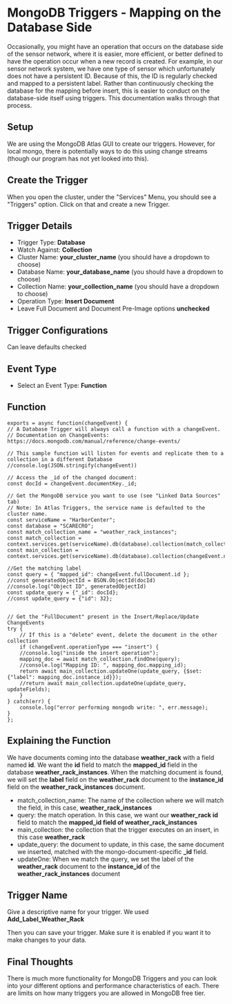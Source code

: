 # MongoDB Triggers - Mapping on the Database Side 
Occasionally, you might have an operation that occurs on the database side of the sensor network, where it is easier, more efficient, or better defined to have the operation occur when a new record is created. For example, in our sensor network system, we have one type of sensor which unfortunately does not have a persistent ID. Because of this, the ID is regularly checked and mapped to a persistent label. Rather than continuously checking the database for the mapping before insert, this is easier to conduct on the database-side itself using triggers. This documentation walks through that process. 

## Setup 
We are using the MongoDB Atlas GUI to create our triggers. However, for local mongo, there is potentially ways to do this using change streams (though our program has not yet looked into this). 

## Create the Trigger
When you open the cluster, under the "Services" Menu, you should see a "Triggers" option. Click on that and create a new Trigger. 

## Trigger Details

- Trigger Type: **Database**
- Watch Against: **Collection**
- Cluster Name: **your_cluster_name** (you should have a dropdown to choose)
- Database Name: **your_database_name** (you should have a dropdown to choose)
- Collection Name: **your_collection_name** (you should have a dropdown to choose)
- Operation Type: **Insert Document**
- Leave Full Document and Document Pre-Image options **unchecked** 

## Trigger Configurations
Can leave defaults checked 

## Event Type
- Select an Event Type: **Function** 

## Function 


    exports = async function(changeEvent) {
    // A Database Trigger will always call a function with a changeEvent.
    // Documentation on ChangeEvents: https://docs.mongodb.com/manual/reference/change-events/

    // This sample function will listen for events and replicate them to a collection in a different Database
    //console.log(JSON.stringify(changeEvent))

    // Access the _id of the changed document:
    const docId = changeEvent.documentKey._id;

    // Get the MongoDB service you want to use (see "Linked Data Sources" tab)
    // Note: In Atlas Triggers, the service name is defaulted to the cluster name.
    const serviceName = "HarborCenter";
    const database = "SCARECRO";
    const match_collection_name = "weather_rack_instances";
    const match_collection = context.services.get(serviceName).db(database).collection(match_collection_name);
    const main_collection = context.services.get(serviceName).db(database).collection(changeEvent.ns.coll);

    //Get the matching label 
    const query = { "mapped_id": changeEvent.fullDocument.id };
    //const generatedObjectId = BSON.ObjectId(docId)
    //console.log("Object ID", generatedObjectId)
    const update_query = {"_id": docId};
    //const update_query = {"id": 32};


    // Get the "FullDocument" present in the Insert/Replace/Update ChangeEvents
    try {
        // If this is a "delete" event, delete the document in the other collection
        if (changeEvent.operationType === "insert") {
        //console.log("inside the insert operation");
        mapping_doc = await match_collection.findOne(query);
        //console.log("Mapping ID: ", mapping_doc.mapping_id);
        return await main_collection.updateOne(update_query, {$set: {"label": mapping_doc.instance_id}});
        //return await main_collection.updateOne(update_query, updateFields);
        }
    } catch(err) {
        console.log("error performing mongodb write: ", err.message);
    }
    };


## Explaining the Function 
We have documents coming into the database **weather_rack** with a field named **id**. We want the **id** field to match the **mapped_id** field in the database **weather_rack_instances**. When the matching document is found, we will set the **label** field on the **weather_rack** document to the **instance_id** field on the **weather_rack_instances** document. 

- match_collection_name: The name of the collection where we will match the field, in this case, **weather_rack_instances**
- query: the match operation. In this case, we want our **weather_rack id** field to match the **mapped_id field of weather_rack_instances**
- main_collection: the collection that the trigger executes on an insert, in this case **weather_rack**
- update_query: the document to update, in this case, the same document we inserted, matched with the mongo-document-specific **_id** field. 
- updateOne: When we match the query, we set the label of the **weather_rack** document to the **instance_id** of the **weather_rack_instances** document 


## Trigger Name
Give a descriptive name for your trigger. We used **Add_Label_Weather_Rack**

Then you can save your trigger. Make sure it is enabled if you want it to make changes to your data. 

## Final Thoughts
There is much more functionality for MongoDB Triggers and you can look into your different options and performance characteristics of each. There are limits on how many triggers you are allowed in MongoDB free tier. 

